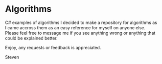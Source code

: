 # Algorithms
C# examples of algorithms
I decided to make a repository for algorithms as I came accross them as an easy reference for myself on anyone else.
Please feel free to message me if you see anything wrong or anything that could be explained better. 

Enjoy, any requests or feedback is appreciated.


Steven
